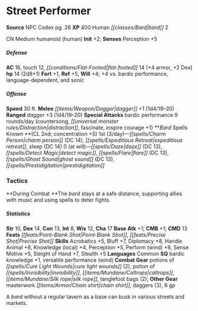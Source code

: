 ﻿---
cssclass: [monsters]
title1: Street Performer
title2: Street Performer
CR: 1
sources:
- name: NPC Codex
  page: 26
  link: http://paizo.com/products/btpy8v3a?Pathfinder-Roleplaying-Game-NPC-Codex
XP: 400
race: Human
classes:
- bard 2
alignment: CN
size: Medium
type: humanoid
subtypes:
- human
initiative:
  bonus: 2
AC:
  AC: 16
  touch: 12
  flat_footed: 14
  components:
    armor: 4
    dex: 2
HP:
  HP: 14
  long: 2d8+1
saves:
  fort: 1
  ref: 5
  will: 4
  other: +4 vs. bardic performance, language-dependent, and sonic
speeds:
  base: 30
attacks:
  melee:
  - - text: dagger +1 (1d4/19-20)
      entries:
      - - damage: 1d4
          crit_range: 19-20
      attack: dagger
      bonus:
      - 1
  ranged:
  - - text: dagger +3 (1d4/19-20)
      entries:
      - - damage: 1d4
          crit_range: 19-20
      attack: dagger
      bonus:
      - 3
  special:
  - bardic performance 9 rounds/day (countersong, distraction, fascinate, inspire
    courage +1)
spells:
  entries:
  - name: charm person
    source: Bard
    level: 1
    DC: 14
  - name: expeditious retreat
    source: Bard
    level: 1
  - name: sleep
    source: Bard
    level: 1
    DC: 14
  - name: daze
    source: Bard
    level: 0
    DC: 13
  - name: detect magic
    source: Bard
    level: 0
  - name: flare
    source: Bard
    level: 0
    DC: 13
  - name: ghost sound
    source: Bard
    level: 0
    DC: 13
  - name: prestidigitation
    source: Bard
    level: 0
  sources:
  - name: Bard
    type: known
    CL: 2
    concentration: 5
    slots:
      1: 3
      0: at-will
tactics:
  During Combat: The bard stays at a safe distance, supporting allies with music and
    using spells to deter fights.
ability_scores:
  STR: 10
  DEX: 14
  CON: 13
  INT: 8
  WIS: 12
  CHA: 17
BAB: 1
CMB: 1
CMD: 13
feats:
- name: Point-Blank Shot
- name: Precise Shot
skills:
  Acrobatics: 5
  Bluff: 7
  Diplomacy: 8
  Handle Animal: 8
  Knowledge (local): 4
  Perception: 5
  Perform (wind): 8
  Sense Motive: 5
  Sleight of Hand: 7
  Stealth: 5
languages:
- Common
special_qualities:
- bardic knowledge +1
- versatile performance (wind)
gear:
  combat:
  - potions of cure light wounds (2)
  - potion of invisibility
  - caltrops
  - silk rope
  - tanglefoot bags (2)
  other:
  - masterwork chain shirt
  - daggers (3)
  - 8 gp
desc_long: A bard without a regular tavern as a base can busk in various streets and
  markets.

---

# Street Performer

**Source** NPC Codex pg. 26
**XP** 400
Human _[[classes/Bard|bard]]_ 2

CN Medium humanoid (human)
**Init** +2; **Senses** Perception +5

##### Defense

**AC** 16, touch 12, _[[conditions/Flat-Footed|flat-footed]]_ 14 (+4 armor, +2 Dex)
**hp** 14 (2d8+1)
**Fort** +1, **Ref** +5, **Will** +4; +4 vs. bardic performance, language-dependent, and sonic

##### Offense
**Speed** 30 ft.
**Melee** _[[items/Weapon/Dagger|dagger]]_ +1 (1d4/19–20)
**Ranged** _dagger_ +3 (1d4/19–20)
**Special Attacks** bardic performance 9 rounds/day (countersong, _[[universal monster rules/Distraction|distraction]]_, fascinate, inspire courage +1)
**_Bard_ Spells Known **(CL 2nd; concentration +5)
1st (3/day)—_[[spells/Charm Person|charm person]]_ (DC 14), _[[spells/Expeditious Retreat|expeditious retreat]]_, sleep (DC 14)
0 (at will)—_[[spells/Daze|daze]]_ (DC 13), _[[spells/Detect Magic|detect magic]]_, _[[spells/Flare|flare]]_ (DC 13), _[[spells/Ghost Sound|ghost sound]]_ (DC 13), _[[spells/Prestidigitation|prestidigitation]]_

### Tactics

**During Combat **The _bard_ stays at a safe distance, supporting allies with music and using spells to deter fights.

##### Statistics
**Str** 10, **Dex** 14, **Con** 13, **Int** 8, **Wis** 12, **Cha** 17
**Base Atk** +1; **CMB** +1; **CMD** 13
**Feats** _[[feats/Point-Blank Shot|Point-Blank Shot]]_, _[[feats/Precise Shot|Precise Shot]]_
**Skills** Acrobatics +5, Bluff +7, Diplomacy +8, Handle Animal +8, Knowledge (local) +4, Perception +5, Perform (wind) +8, Sense Motive +5, Sleight of Hand +7, Stealth +5
**Languages** Common
**SQ** bardic knowledge +1, versatile performance (wind)
**Combat Gear** potions of _[[spells/Cure Light Wounds|cure light wounds]]_ (2), potion of _[[spells/Invisibility|invisibility]]_, _[[items/Mundane/Caltrops|caltrops]]_, _[[items/Mundane/Silk rope|silk rope]]_, tanglefoot bags (2); **Other Gear** masterwork _[[items/Armor/Chain shirt|chain shirt]]_, daggers (3), 8 gp

A _bard_ without a regular tavern as a base can busk in various streets and markets.